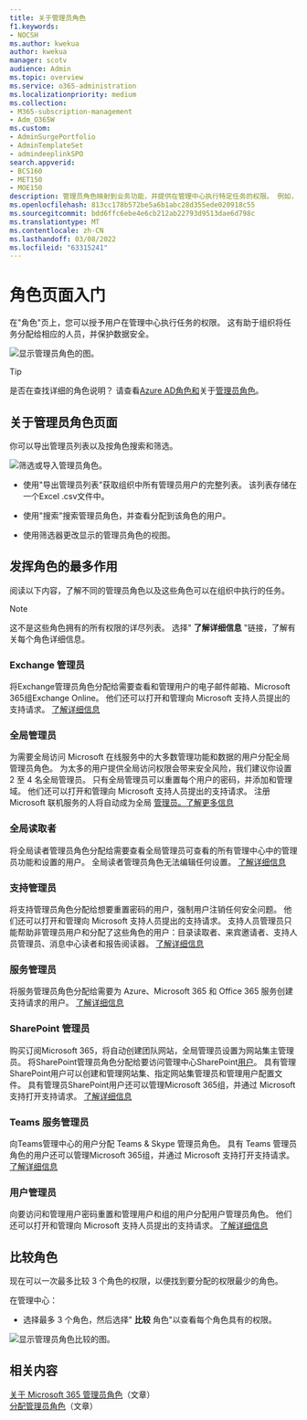 ```yaml
---
title: 关于管理员角色
f1.keywords:
- NOCSH
ms.author: kwekua
author: kwekua
manager: scotv
audience: Admin
ms.topic: overview
ms.service: o365-administration
ms.localizationpriority: medium
ms.collection:
- M365-subscription-management
- Adm_O365W
ms.custom:
- AdminSurgePortfolio
- AdminTemplateSet
- admindeeplinkSPO
search.appverid:
- BCS160
- MET150
- MOE150
description: 管理员角色映射到业务功能，并提供在管理中心执行特定任务的权限。 例如，服务管理员可打开 Microsoft 的支持票证。
ms.openlocfilehash: 813cc178b572be5a6b1abc28d355ede020918c55
ms.sourcegitcommit: bdd6ffc6ebe4e6cb212ab22793d9513dae6d798c
ms.translationtype: MT
ms.contentlocale: zh-CN
ms.lasthandoff: 03/08/2022
ms.locfileid: "63315241"
---
```

# <a name="get-started-with-the-roles-page"></a>角色页面入门

在"角色"页上，您可以授予用户在管理中心执行任务的权限。 这有助于组织将任务分配给相应的人员，并保护数据安全。

![显示管理员角色的图。](../../media/roles-main-page.png)

> [!TIP]
> 是否在查找详细的角色说明？ 请查看[Azure AD角色和](/azure/active-directory/roles/permissions-reference)关于[管理员角色](/microsoft-365/admin/add-users/about-admin-roles)。

## <a name="about-the-admin-roles-page"></a>关于管理员角色页面

你可以导出管理员列表以及按角色搜索和筛选。

![筛选或导入管理员角色。](../../media/admin-role-page-options.png)

- 使用"导出管理员列表"获取组织中所有管理员用户的完整列表。 该列表存储在一个Excel .csv文件中。

- 使用"搜索"搜索管理员角色，并查看分配到该角色的用户。

- 使用筛选器更改显示的管理员角色的视图。


## <a name="get-the-most-out-of-the-roles"></a>发挥角色的最多作用

阅读以下内容，了解不同的管理员角色以及这些角色可以在组织中执行的任务。

> [!NOTE]
这不是这些角色拥有的所有权限的详尽列表。 选择" **了解详细信息** "链接，了解有关每个角色详细信息。

### <a name="exchange-admin"></a>Exchange 管理员

将Exchange管理员角色分配给需要查看和管理用户的电子邮件邮箱、Microsoft 365组Exchange Online。 他们还可以打开和管理向 Microsoft 支持人员提出的支持请求。 [了解详细信息](/microsoft-365/admin/add-users/about-exchange-online-admin-role)

### <a name="global-admin"></a>全局管理员

为需要全局访问 Microsoft 在线服务中的大多数管理功能和数据的用户分配全局管理员角色。 为太多的用户提供全局访问权限会带来安全风险，我们建议你设置 2 至 4 名全局管理员。 只有全局管理员可以重置每个用户的密码，并添加和管理域。 他们还可以打开和管理向 Microsoft 支持人员提出的支持请求。 注册 Microsoft 联机服务的人将自动成为全局 [管理员。了解更多信息](/microsoft-365/admin/add-users/about-admin-roles#roles-available-in-the-microsoft-365-admin-center)

### <a name="global-reader"></a>全局读取者

将全局读者管理员角色分配给需要查看全局管理员可查看的所有管理中心中的管理员功能和设置的用户。 全局读者管理员角色无法编辑任何设置。 [了解详细信息](/microsoft-365/admin/add-users/about-admin-roles#roles-available-in-the-microsoft-365-admin-center)

### <a name="helpdesk-admin"></a>支持管理员

将支持管理员角色分配给想要重置密码的用户，强制用户注销任何安全问题。 他们还可以打开和管理向 Microsoft 支持人员提出的支持请求。 支持人员管理员只能帮助非管理员用户和分配了这些角色的用户：目录读取者、来宾邀请者、支持人员管理员、消息中心读者和报告阅读器。 [了解详细信息](/microsoft-365/admin/add-users/about-admin-roles#roles-available-in-the-microsoft-365-admin-center)

### <a name="service-admin"></a>服务管理员

将服务管理员角色分配给需要为 Azure、Microsoft 365 和 Office 365 服务创建支持请求的用户。 [了解详细信息](/microsoft-365/admin/add-users/about-admin-roles#roles-available-in-the-microsoft-365-admin-center)

### <a name="sharepoint-admin"></a>SharePoint 管理员

购买订阅Microsoft 365，将自动创建团队网站，全局管理员设置为网站集主管理员。 将SharePoint管理员角色分配给要访问管理中心SharePoint<a href="https://go.microsoft.com/fwlink/?linkid=2185219" target="_blank">用户</a>。 具有管理SharePoint用户可以创建和管理网站集、指定网站集管理员和管理用户配置文件。 具有管理员SharePoint用户还可以管理Microsoft 365组，并通过 Microsoft 支持打开支持请求。 [了解详细信息](/sharepoint/sharepoint-admin-role)

### <a name="teams-service-admin"></a>Teams 服务管理员

向Teams管理中心的用户分配 Teams & Skype 管理员角色。 具有 Teams 管理员角色的用户还可以管理Microsoft 365组，并通过 Microsoft 支持打开支持请求。 [了解详细信息](/MicrosoftTeams/using-admin-roles)

### <a name="user-admin"></a>用户管理员

向要访问和管理用户密码重置和管理用户和组的用户分配用户管理员角色。 他们还可以打开和管理向 Microsoft 支持人员提出的支持请求。 [了解详细信息](/microsoft-365/admin/add-users/about-admin-roles#roles-available-in-the-microsoft-365-admin-center)

## <a name="compare-roles"></a>比较角色

现在可以一次最多比较 3 个角色的权限，以便找到要分配的权限最少的角色。

在管理中心：

- 选择最多 3 个角色，然后选择" **比较** 角色"以查看每个角色具有的权限。

![显示管理员角色比较的图。](../../media/compare-roles-list.png)

## <a name="related-content"></a>相关内容

[关于 Microsoft 365 管理员角色](about-admin-roles.md)（文章）\
[分配管理员角色](assign-admin-roles.md)（文章）
